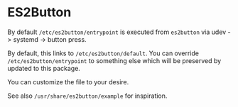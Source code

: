 # ES2Button

By default `/etc/es2button/entrypoint` is executed from `es2button` via udev -> systemd -> button press.

By default, this links to `/etc/es2button/default`. You can override `/etc/es2button/entrypoint` to something else which will be preserved by updated to this package.

You can customize the file to your desire.

See also `/usr/share/es2button/example` for inspiration.